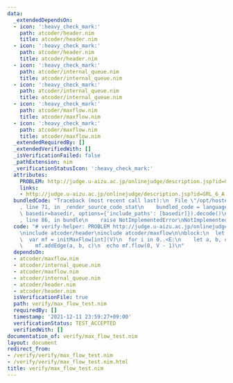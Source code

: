 ```yaml
---
data:
  _extendedDependsOn:
  - icon: ':heavy_check_mark:'
    path: atcoder/header.nim
    title: atcoder/header.nim
  - icon: ':heavy_check_mark:'
    path: atcoder/header.nim
    title: atcoder/header.nim
  - icon: ':heavy_check_mark:'
    path: atcoder/internal_queue.nim
    title: atcoder/internal_queue.nim
  - icon: ':heavy_check_mark:'
    path: atcoder/internal_queue.nim
    title: atcoder/internal_queue.nim
  - icon: ':heavy_check_mark:'
    path: atcoder/maxflow.nim
    title: atcoder/maxflow.nim
  - icon: ':heavy_check_mark:'
    path: atcoder/maxflow.nim
    title: atcoder/maxflow.nim
  _extendedRequiredBy: []
  _extendedVerifiedWith: []
  _isVerificationFailed: false
  _pathExtension: nim
  _verificationStatusIcon: ':heavy_check_mark:'
  attributes:
    PROBLEM: http://judge.u-aizu.ac.jp/onlinejudge/description.jsp?id=GRL_6_A
    links:
    - http://judge.u-aizu.ac.jp/onlinejudge/description.jsp?id=GRL_6_A
  bundledCode: "Traceback (most recent call last):\n  File \"/opt/hostedtoolcache/Python/3.10.1/x64/lib/python3.10/site-packages/onlinejudge_verify/documentation/build.py\"\
    , line 71, in _render_source_code_stat\n    bundled_code = language.bundle(stat.path,\
    \ basedir=basedir, options={'include_paths': [basedir]}).decode()\n  File \"/opt/hostedtoolcache/Python/3.10.1/x64/lib/python3.10/site-packages/onlinejudge_verify/languages/nim.py\"\
    , line 86, in bundle\n    raise NotImplementedError\nNotImplementedError\n"
  code: "# verify-helper: PROBLEM http://judge.u-aizu.ac.jp/onlinejudge/description.jsp?id=GRL_6_A\n\
    \ninclude atcoder/header\ninclude atcoder/maxflow\n\nblock:\n  let V, E = nextInt()\n\
    \  var mf = initMaxFlow[int](V)\n  for i in 0..<E:\n    let a, b, c = nextInt()\n\
    \    mf.addEdge(a, b, c)\n  echo mf.flow(0, V - 1)\n"
  dependsOn:
  - atcoder/maxflow.nim
  - atcoder/internal_queue.nim
  - atcoder/maxflow.nim
  - atcoder/internal_queue.nim
  - atcoder/header.nim
  - atcoder/header.nim
  isVerificationFile: true
  path: verify/max_flow_test.nim
  requiredBy: []
  timestamp: '2021-12-11 23:59:27+09:00'
  verificationStatus: TEST_ACCEPTED
  verifiedWith: []
documentation_of: verify/max_flow_test.nim
layout: document
redirect_from:
- /verify/verify/max_flow_test.nim
- /verify/verify/max_flow_test.nim.html
title: verify/max_flow_test.nim
---
```

